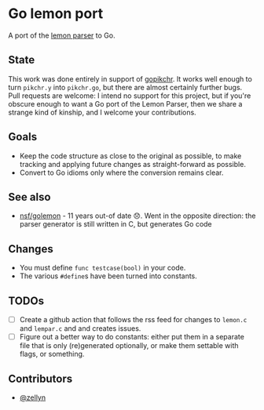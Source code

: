 # Go lemon port

A port of the [lemon parser](https://www.sqlite.org/lemon.html) to Go.

## State

This work was done entirely in support of
[gopikchr](https://github.com/gopikchr/gopikchr). It works well enough
to turn `pikchr.y` into `pikchr.go`, but there are almost certainly
further bugs. Pull requests are welcome: I intend no support for this
project, but if you're obscure enough to want a Go port of the Lemon
Parser, then we share a strange kind of kinship, and I welcome your
contributions.

## Goals

- Keep the code structure as close to the original as possible, to make tracking
  and applying future changes as straight-forward as possible.
- Convert to Go idioms only where the conversion remains clear.

## See also

* [nsf/golemon](https://github.com/nsf/golemon) - 11 years out-of date 😞. Went
  in the opposite direction: the parser generator is still written in C, but
  generates Go code

## Changes

- You must define `func testcase(bool)` in your code.
- The various `#define`s have been turned into constants.

## TODOs

- [ ] Create a github action that follows the rss feed for changes to
      `lemon.c` and `lempar.c` and and creates issues.
- [ ] Figure out a better way to do constants: either put them in a
      separate file that is only (re)generated optionally, or make
      them settable with flags, or something.

## Contributors

- [@zellyn](https://github.com/zellyn)
